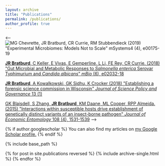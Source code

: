 ```yaml
---
layout: archive
title: "Publications"
permalink: /publications/
author_profile: true
---
```



<--![MG Chevrette, <b>JR Bratburd</b>, CR Currie, RM Stubbendieck (2019) "Experimental Microbiomes: Models Not to Scale" <i>mSystems</i>4 (4), e00175-19](https://msystems.asm.org/content/4/4/e00175-19)

[<b>JR Bratburd</b>, C Keller, E Vivas, E Gemperline, L Li, FE Rey, CR Currie. (2018) "Gut Microbial and Metabolic Responses to <i>Salmonella enterica </i>Serovar Typhimurium and <i>Candida albicans</i>" <i>mBio</i> (6), e02032-18](https://mbio.asm.org/content/9/6/e02032-18)

[<b>JR Bratburd</b>, A Kowalkowski, GK Sidhu, K Crocker (2018) "Establishing a  forensic  science  commission  in Wisconsin" <i>Journal of Science Policy and Governance</i> 13 (1)](http://www.sciencepolicyjournal.org/uploads/5/4/3/4/5434385/bratburd.pdf)

[GK Blaisdell, S Zhang, <b>JR Bratburd</b>, KM Daane, ML Cooper, RPP Almeida. (2015) "Interactions within susceptible hosts drive establishment of genetically distinct variants of an insect-borne pathogen" <i>Journal of Economic Entomology</i> 108 (4), 1531-1539](https://academic.oup.com/jee/article-abstract/108/4/1531/2380269) -->



{% if author.googlescholar %}
  You can also find my articles on <u><a href="{{author.googlescholar}}">my Google Scholar profile</a>.</u>
{% endif %}

{% include base_path %}

{% for post in site.publications reversed %}
  {% include archive-single.html %}
{% endfor %}
